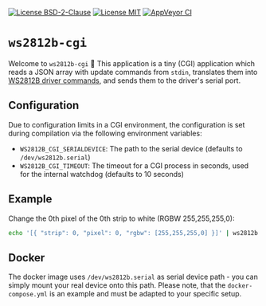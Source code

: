 [![License BSD-2-Clause](https://img.shields.io/badge/License-BSD--2--Clause-blue.svg)](https://opensource.org/licenses/BSD-2-Clause)
[![License MIT](https://img.shields.io/badge/License-MIT-blue.svg)](https://opensource.org/licenses/MIT)
[![AppVeyor CI](https://ci.appveyor.com/api/projects/status/github/KizzyCode/Ws2812b-cgi-rust?svg=true)](https://ci.appveyor.com/project/KizzyCode/Ws2812b-cgi-rust)


# `ws2812b-cgi`
Welcome to `ws2812b-cgi` 🎉
This application is a tiny (CGI) application which reads a JSON array with update commands from `stdin`, translates them
into [WS2812B driver commands](https://github.com/KizzyCode/WS2812BDriver-rust-rp2040), and sends them to the driver's
serial port.

## Configuration
Due to configuration limits in a CGI environment, the configuration is set during compilation via the following
environment variables:
- `WS2812B_CGI_SERIALDEVICE`: The path to the serial device (defaults to `/dev/ws2812b.serial`)
- `WS2812B_CGI_TIMEOUT`: The timeout for a CGI process in seconds, used for the internal watchdog (defaults to 10 
  seconds)

## Example
Change the 0th pixel of the 0th strip to white (RGBW 255,255,255,0):
```sh
echo '[{ "strip": 0, "pixel": 0, "rgbw": [255,255,255,0] }]' | ws2812b
```

## Docker
The docker image uses `/dev/ws2812b.serial` as serial device path - you can simply mount your real device onto this
path. Please note, that the `docker-compose.yml` is an example and must be adapted to your specific setup.
